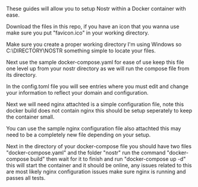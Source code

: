 These guides will allow you to setup Nostr within a Docker container with ease.

Download the files in this repo, if you have an icon that you wanna use make sure you put "favicon.ico" in your working directory. 

Make sure you create a proper working directory I'm using Windows so C:\DIRECTORY\NOSTR something simple to locate your files. 

Next use the sample docker-compose.yaml for ease of use keep this file one level up from your nostr directory as we will run the compose file from its directory. 

In the config.toml file you will see entries where you must edit and change your information to reflect your domain and configuration. 

Next we will need nginx attachted is a simple configuration file, note this docker build does not contain nginx this should be setup seperately to keep the container small. 

You can use the sample nginx configuration file also attachted this may need to be a completely new file depending on your setup. 

Next in the directory of your docker-compose file you should have two files "docker-compose.yaml" and the folder "nostr" run the command "docker-compose build" then wait for it to finish and run "docker-compose up -d" this will start the container and it should be online, any issues related to this are most likely nginx configuration issues make sure nginx is running and passes all tests. 
